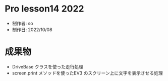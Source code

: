 # Pro lesson14 2022

- 制作者: so
- 制作日: 2022/10/08

# 成果物

- DriveBase クラスを使った走行処理
- screen.print メソッドを使ったEV3 のスクリーン上に文字を表示させる処理